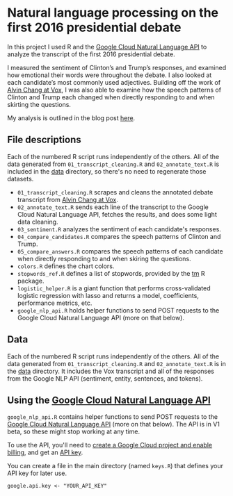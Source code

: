 Natural language processing on the first 2016 presidential debate
==========

In this project I used R and the [Google Cloud Natural Language API](https://cloud.google.com/natural-language/) to analyze the transcript of the first 2016 presidential debate.

I measured the sentiment of Clinton’s and Trump’s responses, and examined how emotional their words were throughout the debate. I also looked at each candidate’s most commonly used adjectives. Building off the work of [Alvin Chang at Vox](http://www.vox.com/debates/2016/9/27/13070616/debate-clinton-trump-not-answers/in/12771101), I was also able to examine how the speech patterns of Clinton and Trump each changed when directly responding to and when skirting the questions.

My analysis is outlined in the blog post [here](http://fouriestseries.tumblr.com/post/151287440363/natural-language-processing-on-the-first-2016).



File descriptions
----------

Each of the numbered R script runs independently of the others. All of the data generated from `01_transcript_cleaning.R` and `02_annotate_text.R` is included in the [data](https://github.com/BrianWeinstein/presidential-debate-nlp/tree/master/data) directory, so there's no need to regenerate those datasets.

- `01_transcript_cleaning.R` scrapes and cleans the annotated debate transcript from [Alvin Chang at Vox](http://www.vox.com/debates/2016/9/27/13070616/debate-clinton-trump-not-answers/in/12771101).
- `02_annotate_text.R` sends each line of the transcript to the Google Cloud Natural Language API, fetches the results, and does some light data cleaning.
- `03_sentiment.R` analyzes the sentiment of each candidate's responses.
- `04_compare_candidates.R` compares the speech patterns of Clinton and Trump.
- `05_compare_answers.R` compares the speech patterns of each candidate when directly responding to and when skiring the questions.
- `colors.R` defines the chart colors.
- `stopwords_ref.R` defines a list of stopwords, provided by the [tm](https://cran.r-project.org/web/packages/tm/index.html) R package.
- `logistic_helper.R` is a giant function that performs cross-validated logistic regression with lasso and returns a model, coefficients, performance metrics, etc.
- `google_nlp_api.R` holds helper functions to send POST requests to the Google Cloud Natural Language API (more on that below).


Data
----------

Each of the numbered R script runs independently of the others. All of the data generated from `01_transcript_cleaning.R` and `02_annotate_text.R` is in the [data](https://github.com/BrianWeinstein/presidential-debate-nlp/tree/master/data) directory. It includes the Vox transcript and all of the responses from the Google NLP API (sentiment, entity, sentences, and tokens).


Using the [Google Cloud Natural Language API](https://cloud.google.com/natural-language/)
----------

`google_nlp_api.R` contains helper functions to send POST requests to the [Google Cloud Natural Language API](https://cloud.google.com/natural-language/) (more on that below). The API is in V1 beta, so these might stop working at any time.

To use the API, you'll need to [create a Google Cloud project and enable billing](https://cloud.google.com/natural-language/docs/getting-started), and get an [API key](https://developers.google.com/places/web-service/get-api-key).

You can create a file in the main directory (named `keys.R`) that defines your API key for later use.
```
google.api.key <- "YOUR_API_KEY"
```
